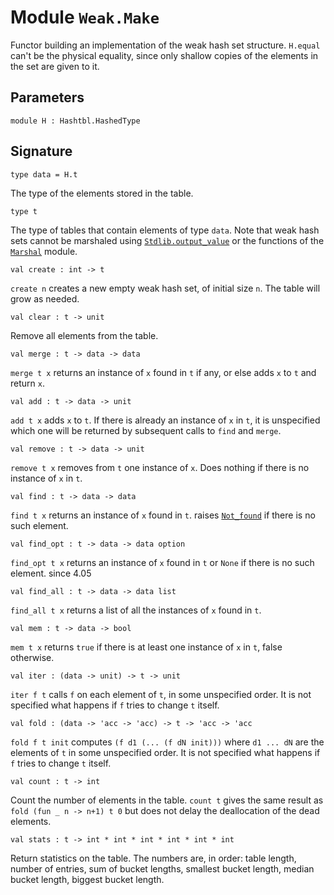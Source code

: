 # Module `Weak.Make`
Functor building an implementation of the weak hash set structure. `H.equal` can't be the physical equality, since only shallow copies of the elements in the set are given to it.
## Parameters
```
module H : Hashtbl.HashedType
```
## Signature
```
type data = H.t
```
The type of the elements stored in the table.
```
type t
```
The type of tables that contain elements of type `data`. Note that weak hash sets cannot be marshaled using [`Stdlib.output_value`](./Stdlib.md#val-output_value) or the functions of the [`Marshal`](./Stdlib-Marshal.md) module.
```
val create : int -> t
```
`create n` creates a new empty weak hash set, of initial size `n`. The table will grow as needed.
```
val clear : t -> unit
```
Remove all elements from the table.
```
val merge : t -> data -> data
```
`merge t x` returns an instance of `x` found in `t` if any, or else adds `x` to `t` and return `x`.
```
val add : t -> data -> unit
```
`add t x` adds `x` to `t`. If there is already an instance of `x` in `t`, it is unspecified which one will be returned by subsequent calls to `find` and `merge`.
```
val remove : t -> data -> unit
```
`remove t x` removes from `t` one instance of `x`. Does nothing if there is no instance of `x` in `t`.
```
val find : t -> data -> data
```
`find t x` returns an instance of `x` found in `t`.
raises [`Not_found`](./Stdlib.md#exception-Not_found) if there is no such element.
```
val find_opt : t -> data -> data option
```
`find_opt t x` returns an instance of `x` found in `t` or `None` if there is no such element.
since 4.05
```
val find_all : t -> data -> data list
```
`find_all t x` returns a list of all the instances of `x` found in `t`.
```
val mem : t -> data -> bool
```
`mem t x` returns `true` if there is at least one instance of `x` in `t`, false otherwise.
```
val iter : (data -> unit) -> t -> unit
```
`iter f t` calls `f` on each element of `t`, in some unspecified order. It is not specified what happens if `f` tries to change `t` itself.
```
val fold : (data -> 'acc -> 'acc) -> t -> 'acc -> 'acc
```
`fold f t init` computes `(f d1 (... (f dN init)))` where `d1 ... dN` are the elements of `t` in some unspecified order. It is not specified what happens if `f` tries to change `t` itself.
```
val count : t -> int
```
Count the number of elements in the table. `count t` gives the same result as `fold (fun _ n -> n+1) t 0` but does not delay the deallocation of the dead elements.
```
val stats : t -> int * int * int * int * int * int
```
Return statistics on the table. The numbers are, in order: table length, number of entries, sum of bucket lengths, smallest bucket length, median bucket length, biggest bucket length.